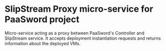 # SlipStream Proxy micro-service for PaaSword project

Micro-service acting as a proxy between PaaSword's Controller and SlipStream
service. It accepts deployment instantiation requests and returns information
about the deployed VMs.
